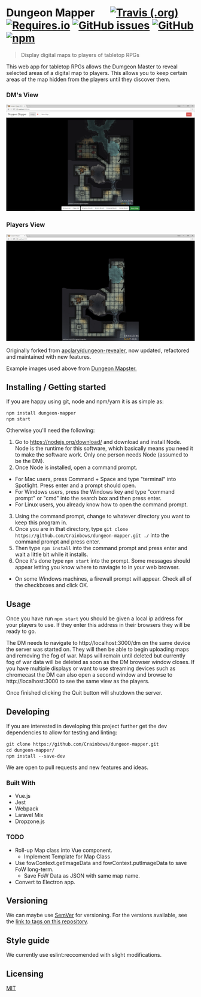 # Dungeon Mapper &emsp; [![Travis (.org)](https://img.shields.io/travis/Crainbows/dungeon-mapper.svg?style=flat-square)](https://travis-ci.org/Crainbows/dungeon-mapper) [![Requires.io](https://img.shields.io/requires/github/Crainbows/dungeon-mapper.svg?style=flat-square)](https://requires.io/github/Crainbows/dungeon-mapper/requirements/) [![GitHub issues](https://img.shields.io/github/issues-raw/Crainbows/dungeon-mapper.svg?style=flat-square)](https://github.com/Crainbows/dungeon-mapper) [![GitHub](https://img.shields.io/github/license/Crainbows/dungeon-mapper.svg?style=flat-square)](https://github.com/Crainbows/dungeon-mapper) [![npm](https://img.shields.io/npm/v/dungeon-mapper.svg?style=flat-square)](https://www.npmjs.com/package/dungeon-mapper)

> Display digital maps to players of tabletop RPGs

This web app for tabletop RPGs allows the Dumgeon Master to reveal selected areas of a digital map to players. This allows you to keep certain areas of the map hidden from the players until they discover them.

### DM's View
![DM's view](images/DM-Example.PNG "DM's view")
### Players View
![Player's view](images/Player-Example.PNG "Player's view")

Originally forked from [apclary/dungeon-revealer](https://github.com/apclary/dungeon-revealer), now updated, refactored and maintained with new features.

Example images used above from [Dungeon Mapster.](https://patreon.com/dungeonmapster/)
## Installing / Getting started

If you are happy using git, node and npm/yarn it is as simple as:
```shell
npm install dungeon-mapper
npm start
```
Otherwise you'll need the following:
1. Go to https://nodejs.org/download/ and download and install Node. Node is the runtime for this software, which basically means you need it to make the software work. Only one person needs Node (assumed to be the DM). 
2. Once Node is installed, open a command prompt. 
  * For Mac users, press Command + Space and type "terminal" into Spotlight. Press enter and a prompt should open. 
  * For Windows users, press the Windows key and type "command prompt" or "cmd" into the search box and then press enter.
  * For Linux users, you already know how to open the command prompt.
3. Using the command prompt, change to whatever directory you want to keep this program in. 
4. Once you are in that directory, type `git clone https://github.com/Crainbows/dungeon-mapper.git ./` into the command prompt and press enter.
5. Then type `npm install` into the command prompt and press enter and wait a little bit while it installs.
6. Once it's done type `npm start` into the prompt. Some messages should appear letting you know where to naviagte to in your web browser.

  * On some Windows machines, a firewall prompt will appear. Check all of the checkboxes and click OK.

## Usage

Once you have run `npm start` you should be given a local ip address for your players to use. If they enter this address in their browsers they will be ready to go.

The DM needs to navigate to http://localhost:3000/dm on the same device the server was started on. They will then be able to begin uploading maps and removing the fog of war. Maps will remain until deleted but currently fog of war data will be deleted as soon as the DM browser window closes. If you have multiple displays or want to use streaming devices such as chromecast the DM can also open a second window and browse to http://localhost:3000 to see the same view as the players.

Once finished clicking the Quit button will shutdown the server.

## Developing

If you are interested in developing this project further get the dev dependencies to allow for testing and linting:

```shell
git clone https://github.com/Crainbows/dungeon-mapper.git
cd dungeon-mapper/
npm install --save-dev
```
We are open to pull requests and new features and ideas.

### Built With
* Vue.js
* Jest
* Webpack
* Laravel Mix
* Dropzone.js

### TODO
 * Roll-up Map class into Vue component.
    * Implement Template for Map Class
 * Use fowContext.getImageData and fowContext.putImageData to save FoW long-term.
    * Save FoW Data as JSON with same map name.
 * Convert to Electron app.

## Versioning

We can maybe use [SemVer](http://semver.org/) for versioning. For the versions available, see the [link to tags on this repository](/tags).

## Style guide

We currently use eslint:reccomended with slight modifications.

## Licensing

[MIT](/LICENSE)
